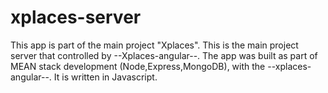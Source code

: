 # xplaces-server

This app is part of the main project "Xplaces".
This is the main project server that controlled by --Xplaces-angular--.
The app was built as part of MEAN stack development (Node,Express,MongoDB), with the --xplaces-angular--.
It is written in Javascript.
